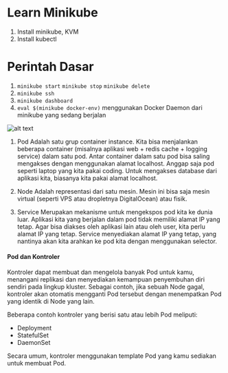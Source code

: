 # Learn Minikube

1. Install minikube, KVM
2. Install kubectl

# Perintah Dasar
1. `minikube start` `minikube stop` `minikube delete` 
2. `minikube ssh`
3. `minikube dashboard`
4. `eval $(minikube docker-env)` menggunakan Docker Daemon dari minikube yang sedang berjalan

![alt text](https://www.redhat.com/cms/managed-files/kubernetes-diagram-2-824x437.png)

1. Pod
Adalah satu grup container instance. Kita bisa menjalankan beberapa container 
(misalnya aplikasi web + redis cache + logging service) dalam satu pod. 
Antar container dalam satu pod bisa saling mengakses dengan menggunakan alamat localhost. 
Anggap saja pod seperti laptop yang kita pakai coding. Untuk mengakses database dari aplikasi kita,
biasanya kita pakai alamat localhost.

2. Node
Adalah representasi dari satu mesin. Mesin ini bisa saja mesin virtual (seperti VPS atau dropletnya DigitalOcean) atau fisik.

3. Service
Merupakan mekanisme untuk mengekspos pod kita ke dunia luar. 
Aplikasi kita yang berjalan dalam pod tidak memiliki alamat IP yang tetap. 
Agar bisa diakses oleh aplikasi lain atau oleh user, kita perlu alamat IP yang tetap. 
Service menyediakan alamat IP yang tetap, yang nantinya akan kita arahkan ke pod kita dengan menggunakan selector.


#### Pod dan Kontroler

Kontroler dapat membuat dan mengelola banyak Pod untuk kamu, menangani replikasi dan menyediakan kemampuan penyembuhan diri sendiri pada lingkup kluster. 
Sebagai contoh, jika sebuah Node gagal, kontroler akan otomatis mengganti Pod tersebut dengan menempatkan Pod yang identik di Node yang lain.

Beberapa contoh kontroler yang berisi satu atau lebih Pod meliputi:

- Deployment
- StatefulSet
- DaemonSet

Secara umum, kontroler menggunakan template Pod yang kamu sediakan untuk membuat Pod.

